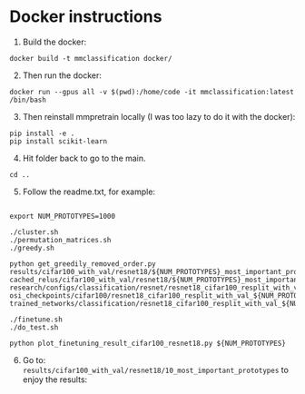 # Docker instructions
1. Build the docker:
```shell
docker build -t mmclassification docker/
```
2. Then run the docker:
```shell
docker run --gpus all -v $(pwd):/home/code -it mmclassification:latest  /bin/bash
```
3. Then reinstall mmpretrain locally (I was too lazy to do it with the docker):
```shell
pip install -e .
pip install scikit-learn
```
4. Hit folder back to go to the main.
```shell
cd ..
```
5. Follow the readme.txt, for example:
```shell

export NUM_PROTOTYPES=1000

./cluster.sh
./permutation_matrices.sh
./greedy.sh

python get_greedily_removed_order.py results/cifar100_with_val/resnet18/${NUM_PROTOTYPES}_most_important_prototypes cached_relus/cifar100_with_val/resnet18/${NUM_PROTOTYPES}_most_important_relus/layer_name_to_choosing_matrix/layer_name_to_matrix.pkl research/configs/classification/resnet/resnet18_cifar100_resplit_with_val_${NUM_PROTOTYPES}_prototypes osi_checkpoints/cifar100/resnet18_cifar100_resplit_with_val_${NUM_PROTOTYPES}_prototypes trained_networks/classification/resnet18_cifar100_resplit_with_val_${NUM_PROTOTYPES}_prototypes

./finetune.sh
./do_test.sh

python plot_finetuning_result_cifar100_resnet18.py ${NUM_PROTOTYPES}

```
6. Go to: `results/cifar100_with_val/resnet18/10_most_important_prototypes` to enjoy the results:

